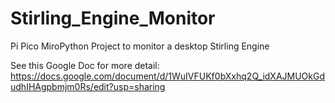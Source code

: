 # Stirling_Engine_Monitor
Pi Pico MiroPython Project to monitor a desktop Stirling Engine

See this Google Doc for more detail:
https://docs.google.com/document/d/1WuIVFUKf0bXxhq2Q_idXAJMUOkGdudhIHAgpbmjm0Rs/edit?usp=sharing 

